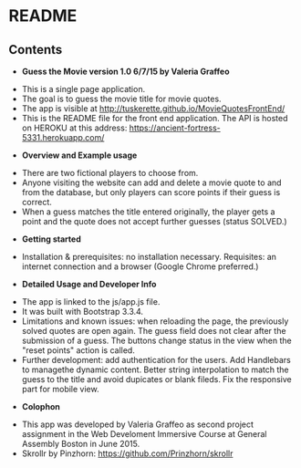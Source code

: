 # README

## Contents

* **Guess the Movie version 1.0 6/7/15 by Valeria Graffeo**

- This is a single page application.
- The goal is to guess the movie title for movie quotes.
- The app is visible at http://tuskerette.github.io/MovieQuotesFrontEnd/
- This is the README file for the front end application. The API is hosted on HEROKU at this address: https://ancient-fortress-5331.herokuapp.com/

* **Overview and Example usage**

- There are two fictional players to choose from.
- Anyone visiting the website can add and delete a movie quote to and from the database, but only players can score points if their guess is correct.
- When a guess matches the title entered originally, the player gets a point and the quote does not accept further guesses (status SOLVED.)

* **Getting started**

- Installation & prerequisites: no installation necessary. Requisites: an internet connection and a browser (Google Chrome preferred.)

* **Detailed Usage and Developer Info**

- The app is linked to the js/app.js file.
- It was built with Bootstrap 3.3.4.
- Limitations and known issues: when reloading the page, the previously solved quotes are open again.
The guess field does not clear after the submission of a guess. The buttons change status in the view when the "reset points" action is called.
- Further development: add authentication for the users. Add Handlebars to managethe dynamic content. Better string interpolation to match the guess to the title and avoid dupicates or blank fileds. Fix the responsive part for mobile view.

* **Colophon**

- This app was developed by Valeria Graffeo as second project assignment in the Web Develoment Immersive Course at General Assembly Boston in June 2015.
- Skrollr by Pinzhorn: https://github.com/Prinzhorn/skrollr


